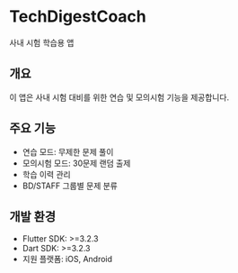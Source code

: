 # TechDigestCoach

사내 시험 학습용 앱

## 개요

이 앱은 사내 시험 대비를 위한 연습 및 모의시험 기능을 제공합니다.

## 주요 기능

- 연습 모드: 무제한 문제 풀이
- 모의시험 모드: 30문제 랜덤 출제
- 학습 이력 관리
- BD/STAFF 그룹별 문제 분류

## 개발 환경

- Flutter SDK: >=3.2.3
- Dart SDK: >=3.2.3
- 지원 플랫폼: iOS, Android
